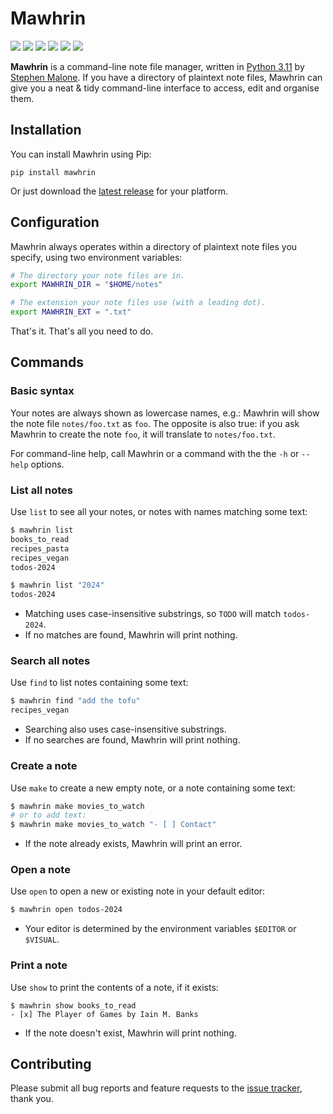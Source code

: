 # Mawhrin

[![](https://img.shields.io/pypi/v/mawhrin?style=flat-square)][pp]
[![](https://img.shields.io/github/last-commit/stvmln86/mawhrin?style=flat-square)][ch]
[![](https://img.shields.io/github/issues/stvmln86/mawhrin?style=flat-square)][is]
[![](https://img.shields.io/pypi/l/mawhrin?style=flat-square)][li]
[![](https://img.shields.io/pypi/pyversions/mawhrin?style=flat-square)][py]
[![](https://img.shields.io/badge/justforfunnoreally-dev-9ff)][ff]


**Mawhrin** is a command-line note file manager, written in [Python 3.11][py] by [Stephen Malone][sm]. If you have a directory of plaintext note files, Mawhrin can give you a neat & tidy command-line interface to access, edit and organise them.

## Installation

You can install Mawhrin using Pip:

```
pip install mawhrin
```

Or just download the [latest release][rl] for your platform.

## Configuration

Mawhrin always operates within a directory of plaintext note files you specify, using two environment variables:

```bash
# The directory your note files are in.
export MAWHRIN_DIR = "$HOME/notes"

# The extension your note files use (with a leading dot).
export MAWHRIN_EXT = ".txt"
```

That's it. That's all you need to do.

## Commands

### Basic syntax

Your notes are always shown as lowercase names, e.g.: Mawhrin will show the note file `notes/foo.txt` as `foo`. The opposite is also true: if you ask Mawhrin to create the note `foo`, it will translate to `notes/foo.txt`.

For command-line help, call Mawhrin or a command with the the `-h` or `--help` options.

### List all notes

Use `list` to see all your notes, or notes with names matching some text:

```bash
$ mawhrin list
books_to_read
recipes_pasta
recipes_vegan
todos-2024

$ mawhrin list "2024"
todos-2024
```

- Matching uses case-insensitive substrings, so `TODO` will match `todos-2024`.
- If no matches are found, Mawhrin will print nothing.

### Search all notes

Use `find` to list notes containing some text:

```bash
$ mawhrin find "add the tofu"
recipes_vegan
```

- Searching also uses case-insensitive substrings.
- If no searches are found, Mawhrin will print nothing.

### Create a note

Use `make` to create a new empty note, or a note containing some text:

```bash
$ mawhrin make movies_to_watch
# or to add text:
$ mawhrin make movies_to_watch "- [ ] Contact"
```

- If the note already exists, Mawhrin will print an error.

### Open a note

Use `open` to open a new or existing note in your default editor:

```bash
$ mawhrin open todos-2024
```

- Your editor is determined by the environment variables `$EDITOR` or `$VISUAL`.

### Print a note

Use `show` to print the contents of a note, if it exists:

```
$ mawhrin show books_to_read
- [x] The Player of Games by Iain M. Banks
```

- If the note doesn't exist, Mawhrin will print nothing.

## Contributing

Please submit all bug reports and feature requests to the [issue tracker][is], thank you.

[ch]: https://github.com/stvmln86/mawhrin/blob/main/changes.md
[ff]: https://justforfunnoreally.dev
[is]: https://github.com/stvmln86/mawhrin/issues
[li]: https://github.com/stvmln86/mawhrin/blob/main/license.md
[rl]: https://github.com/stvmln86/mawhrin/releases/latest
[sm]: https://github.com/stvmln86
[pp]: https://pypi.org/project/mawhrin/
[py]: https://www.python.org/downloads/release/python-3110/
